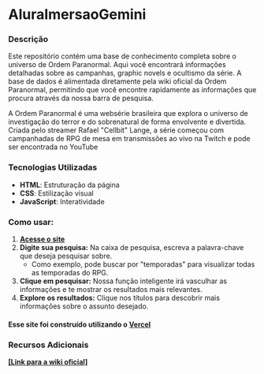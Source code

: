 # AluraImersaoGemini

### Descrição
Este repositório contém uma base de conhecimento completa sobre o universo de Ordem Paranormal. Aqui você encontrará informações detalhadas sobre as campanhas, graphic novels e ocultismo da série. A base de dados é alimentada diretamente pela wiki oficial da Ordem Paranormal, permitindo que você encontre rapidamente as informações que procura através da nossa barra de pesquisa.

A Ordem Paranormal é uma websérie brasileira que explora o universo de investigação do terror e do sobrenatural de forma envolvente e divertida. Criada pelo streamer Rafael "Cellbit" Lange, a série começou com campanhadas de RPG de mesa em transmissões ao vivo na Twitch e pode ser encontrada no YouTube 

### Tecnologias Utilizadas
- **HTML**: Estruturação da página
- **CSS**: Estilização visual
- **JavaScript**: Interatividade

### Como usar:
1. **[Acesse o site](https://alura-imersao-gemini-two.vercel.app/)**
1. **Digite sua pesquisa:** Na caixa de pesquisa, escreva a palavra-chave que deseja pesquisar sobre.
   - Como exemplo, pode buscar por "temporadas" para visualizar todas as temporadas do RPG.
2. **Clique em pesquisar:** Nossa função inteligente irá vasculhar as informações e te mostrar os resultados mais relevantes.
3. **Explore os resultados:** Clique nos títulos para descobrir mais informações sobre o assunto desejado.

#### Esse site foi construído utilizando o [Vercel](https://alura-imersao-gemini-two.vercel.app/)

### Recursos Adicionais

**[\[Link para a wiki oficial\]](https://ordemparanormal.fandom.com/wiki/Ordem_Paranormal_Wiki)**

